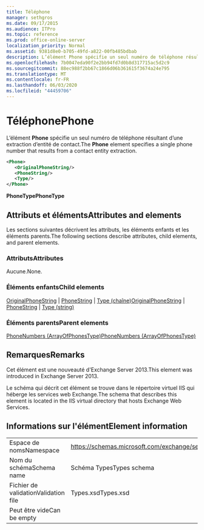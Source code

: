 ```yaml
---
title: Téléphone
manager: sethgros
ms.date: 09/17/2015
ms.audience: ITPro
ms.topic: reference
ms.prod: office-online-server
localization_priority: Normal
ms.assetid: 9381d8e0-b705-49fd-a822-00fb485bdbab
description: L’élément Phone spécifie un seul numéro de téléphone résultant d’une extraction d’entité de contact.
ms.openlocfilehash: 7b0047eda90f2e2bb94fd7d0b8d317715ac5d2c9
ms.sourcegitcommit: 88ec988f2bb67c1866d06b361615f3674a24e795
ms.translationtype: MT
ms.contentlocale: fr-FR
ms.lasthandoff: 06/03/2020
ms.locfileid: "44459706"
---
```

# <a name="phone"></a><span data-ttu-id="ac180-103">Téléphone</span><span class="sxs-lookup"><span data-stu-id="ac180-103">Phone</span></span>

<span data-ttu-id="ac180-104">L’élément **Phone** spécifie un seul numéro de téléphone résultant d’une extraction d’entité de contact.</span><span class="sxs-lookup"><span data-stu-id="ac180-104">The **Phone** element specifies a single phone number that results from a contact entity extraction.</span></span> 
  
```XML
<Phone>
   <OriginalPhoneString/>
   <PhoneString/>
   <Type/>
</Phone>
```

 <span data-ttu-id="ac180-105">**PhoneType**</span><span class="sxs-lookup"><span data-stu-id="ac180-105">**PhoneType**</span></span>
## <a name="attributes-and-elements"></a><span data-ttu-id="ac180-106">Attributs et éléments</span><span class="sxs-lookup"><span data-stu-id="ac180-106">Attributes and elements</span></span>

<span data-ttu-id="ac180-107">Les sections suivantes décrivent les attributs, les éléments enfants et les éléments parents.</span><span class="sxs-lookup"><span data-stu-id="ac180-107">The following sections describe attributes, child elements, and parent elements.</span></span>
  
### <a name="attributes"></a><span data-ttu-id="ac180-108">Attributs</span><span class="sxs-lookup"><span data-stu-id="ac180-108">Attributes</span></span>

<span data-ttu-id="ac180-109">Aucune.</span><span class="sxs-lookup"><span data-stu-id="ac180-109">None.</span></span>
  
### <a name="child-elements"></a><span data-ttu-id="ac180-110">Éléments enfants</span><span class="sxs-lookup"><span data-stu-id="ac180-110">Child elements</span></span>

<span data-ttu-id="ac180-111">[OriginalPhoneString](originalphonestring.md)  |  [PhoneString](phonestring.md)  |  [Type (chaîne)](type-string.md)</span><span class="sxs-lookup"><span data-stu-id="ac180-111">[OriginalPhoneString](originalphonestring.md) | [PhoneString](phonestring.md) | [Type (string)](type-string.md)</span></span>
  
### <a name="parent-elements"></a><span data-ttu-id="ac180-112">Éléments parents</span><span class="sxs-lookup"><span data-stu-id="ac180-112">Parent elements</span></span>

[<span data-ttu-id="ac180-113">PhoneNumbers (ArrayOfPhonesType)</span><span class="sxs-lookup"><span data-stu-id="ac180-113">PhoneNumbers (ArrayOfPhonesType)</span></span>](phonenumbers-arrayofphonestype.md)
  
## <a name="remarks"></a><span data-ttu-id="ac180-114">Remarques</span><span class="sxs-lookup"><span data-stu-id="ac180-114">Remarks</span></span>

<span data-ttu-id="ac180-115">Cet élément est une nouveauté d'Exchange Server 2013.</span><span class="sxs-lookup"><span data-stu-id="ac180-115">This element was introduced in Exchange Server 2013.</span></span>
  
<span data-ttu-id="ac180-116">Le schéma qui décrit cet élément se trouve dans le répertoire virtuel IIS qui héberge les services web Exchange.</span><span class="sxs-lookup"><span data-stu-id="ac180-116">The schema that describes this element is located in the IIS virtual directory that hosts Exchange Web Services.</span></span>
  
## <a name="element-information"></a><span data-ttu-id="ac180-117">Informations sur l'élément</span><span class="sxs-lookup"><span data-stu-id="ac180-117">Element information</span></span>

|||
|:-----|:-----|
|<span data-ttu-id="ac180-118">Espace de noms</span><span class="sxs-lookup"><span data-stu-id="ac180-118">Namespace</span></span>  <br/> |https://schemas.microsoft.com/exchange/services/2006/types  <br/> |
|<span data-ttu-id="ac180-119">Nom du schéma</span><span class="sxs-lookup"><span data-stu-id="ac180-119">Schema name</span></span>  <br/> |<span data-ttu-id="ac180-120">Schéma Types</span><span class="sxs-lookup"><span data-stu-id="ac180-120">Types schema</span></span>  <br/> |
|<span data-ttu-id="ac180-121">Fichier de validation</span><span class="sxs-lookup"><span data-stu-id="ac180-121">Validation file</span></span>  <br/> |<span data-ttu-id="ac180-122">Types.xsd</span><span class="sxs-lookup"><span data-stu-id="ac180-122">Types.xsd</span></span>  <br/> |
|<span data-ttu-id="ac180-123">Peut être vide</span><span class="sxs-lookup"><span data-stu-id="ac180-123">Can be empty</span></span>  <br/> ||
   

